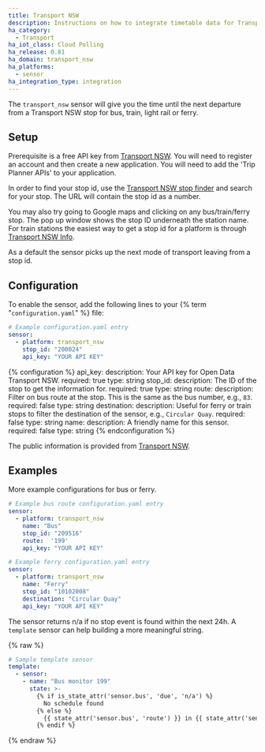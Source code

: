 ```yaml
---
title: Transport NSW
description: Instructions on how to integrate timetable data for Transport NSW (Australia) within Home Assistant.
ha_category:
  - Transport
ha_iot_class: Cloud Polling
ha_release: 0.81
ha_domain: transport_nsw
ha_platforms:
  - sensor
ha_integration_type: integration
---
```


The `transport_nsw` sensor will give you the time until the next departure from a Transport NSW stop for bus, train, light rail or ferry.

## Setup

Prerequisite is a free API key from [Transport NSW](https://opendata.transport.nsw.gov.au/). You will need to register an account and then create a new application. You will need to add the 'Trip Planner APIs' to your application. 

In order to find your stop id, use the [Transport NSW stop finder](https://transportnsw.info/stop#/) and search for your stop. The URL will contain the stop id as a number.

You may also try going to Google maps and clicking on any bus/train/ferry stop. The pop up window shows the stop ID underneath the station name. For train stations the easiest way to get a stop id for a platform is through [Transport NSW Info](https://transportnsw.info/).

As a default the sensor picks up the next mode of transport leaving from a stop id.

## Configuration

To enable the sensor, add the following lines to your {% term "`configuration.yaml`" %} file:

```yaml
# Example configuration.yaml entry
sensor:
  - platform: transport_nsw
    stop_id: "200024"
    api_key: "YOUR API KEY"
```

{% configuration %}
api_key:
  description: Your API key for Open Data Transport NSW.
  required: true
  type: string
stop_id:
  description: The ID of the stop to get the information for.
  required: true
  type: string
route:
  description: Filter on bus route at the stop. This is the same as the bus number, e.g., `83`.
  required: false
  type: string
destination:
  description: Useful for ferry or train stops to filter the destination of the sensor, e.g.,  `Circular Quay`.
  required: false
  type: string
name:
  description: A friendly name for this sensor.
  required: false
  type: string
{% endconfiguration %}

The public information is provided from [Transport NSW](https://opendata.transport.nsw.gov.au/).

## Examples

More example configurations for bus or ferry.

```yaml
# Example bus route configuration.yaml entry
sensor:
  - platform: transport_nsw
    name: "Bus"
    stop_id: "209516"
    route:  '199'
    api_key: "YOUR API KEY"
```

```yaml
# Example ferry configuration.yaml entry
sensor:
  - platform: transport_nsw
    name: "Ferry"
    stop_id: "10102008"
    destination: "Circular Quay"
    api_key: "YOUR API KEY"
```

The sensor returns n/a if no stop event is found within the next 24h. A `template` sensor can help building a more meaningful string.

{% raw %}

```yaml
# Sample template sensor
template:
  - sensor:
    - name: "Bus monitor 199"
      state: >-
        {% if is_state_attr('sensor.bus', 'due', 'n/a') %}
          No schedule found
        {% else %}
          {{ state_attr('sensor.bus', 'route') }} in {{ state_attr('sensor.bus', 'due') }}m ({{ state_attr('sensor.bus', 'delay') }})
        {% endif %}
```

{% endraw %}
